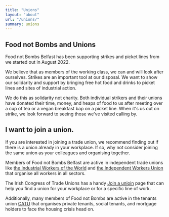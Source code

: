 ```yaml
---
title: "Unions"
layout: "about"
url: "/unions/"
summary: unions
---
```

## Food not Bombs and Unions

Food not Bombs Belfast has been supporting strikes and picket lines from we started out in August 2022. 

We believe that as members of the working class, we can and will look after ourselves. Strikes are an important tool at our disposal. We want to show our solidarity and support by bringing free hot food and drinks to picket lines and sites of industrial action. 

We do this as solidarity not charity. Both individual strikers and their unions have donated their time, money, and heaps of food to us after meeting over a cup of tea or a vegan breakfast bap on a picket line. When it's us out on strike, we look forward to seeing those we've visited calling by.

## I want to join a union.

If you are interested in joining a trade union, we recommend finding out if there is a union already in your workplace. If so, why not consider joining the same union as your colleagues and organising together.

Members of Food not Bombs Belfast are active in independent trade unions like [the Industrial Workers of the World](https://onebigunion.ie) and [the Independent Workers Union](https://www.union.ie/) that organise all workers in all sectors.

The Irish Congress of Trade Unions has a handy [Join a unioin](https://ictu.ie/join-union) page that can help you find a union for your workplace or for a specific line of work.

Additionally, many members of Food not Bombs are active in the tenants union [CATU](https://catuireland.org) that organises private tenants, social tenants, and mortgage holders to face the housing crisis head on.